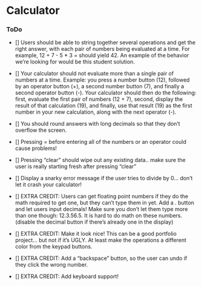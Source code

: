 # Calculator

### ToDo
- [] Users should be able to string together several operations and get the right answer, with each pair of numbers being evaluated at a time. For example, 12 + 7 - 5 * 3 =  should yield 42. An example of the behavior we’re looking for would be this student solution.
- [] Your calculator should not evaluate more than a single pair of numbers at a time. Example: you press a number button (12), followed by an operator button (+), a second number button (7), and finally a second operator button (-). Your calculator should then do the following: first, evaluate the first pair of numbers (12 + 7), second, display the result of that calculation (19), and finally, use that result (19) as the first number in your new calculation, along with the next operator (-).
- [] You should round answers with long decimals so that they don’t overflow the screen.
- [] Pressing = before entering all of the numbers or an operator could cause problems!
- [] Pressing “clear” should wipe out any existing data.. make sure the user is really starting fresh after pressing “clear”
- [] Display a snarky error message if the user tries to divide by 0… don’t let it crash your calculator!

- [] EXTRA CREDIT: Users can get floating point numbers if they do the math required to get one, but they can’t type them in yet. Add a . button and let users input decimals! Make sure you don’t let them type more than one though: 12.3.56.5. It is hard to do math on these numbers. (disable the decimal button if there’s already one in the display)
- [] EXTRA CREDIT: Make it look nice! This can be a good portfolio project… but not if it’s UGLY. At least make the operations a different color from the keypad buttons.
- [] EXTRA CREDIT: Add a “backspace” button, so the user can undo if they click the wrong number.
- [] EXTRA CREDIT: Add keyboard support!
